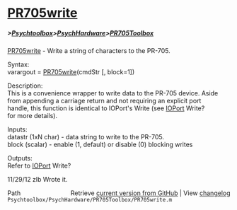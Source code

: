 # [PR705write](PR705write)
##### >[Psychtoolbox](Psychtoolbox)>[PsychHardware](PsychHardware)>[PR705Toolbox](PR705Toolbox)

[PR705write](PR705write) - Write a string of characters to the PR-705.  
  
Syntax:  
varargout = [PR705write](PR705write)(cmdStr [, block=1])  
  
Description:  
This is a convenience wrapper to write data to the PR-705 device. Aside  
from appending a carriage return and not requiring an explicit port  
handle, this function is identical to IOPort's Write (see [IOPort](IOPort) Write?   
for more details).  
  
Inputs:  
datastr (1xN char) - data string to write to the PR-705.  
block (scalar) - enable (1, default) or disable (0) blocking writes  
  
Outputs:  
Refer to [IOPort](IOPort) Write?  
  
11/29/12    zlb   Wrote it.  




<div class="code_header" style="text-align:right;">
  <span style="float:left;">Path&nbsp;&nbsp;</span> <span class="counter">Retrieve <a href=
  "https://raw.github.com/Psychtoolbox-3/Psychtoolbox-3/beta/Psychtoolbox/PsychHardware/PR705Toolbox/PR705write.m">current version from GitHub</a> | View <a href=
  "https://github.com/Psychtoolbox-3/Psychtoolbox-3/commits/beta/Psychtoolbox/PsychHardware/PR705Toolbox/PR705write.m">changelog</a></span>
</div>
<div class="code">
  <code>Psychtoolbox/PsychHardware/PR705Toolbox/PR705write.m</code>
</div>

